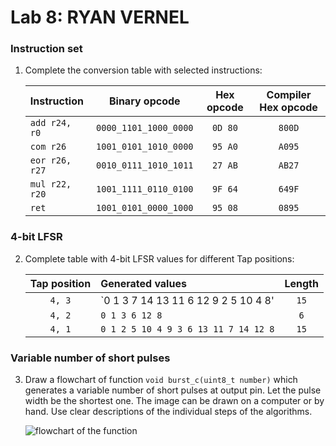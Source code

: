 # Lab 8: RYAN VERNEL

### Instruction set

1. Complete the conversion table with selected instructions:

   | **Instruction** | **Binary opcode** | **Hex opcode** | **Compiler Hex opcode** |
   | :-- | :-: | :-: | :-: |
   | `add r24, r0` | `0000_1101_1000_0000` | `0D 80` | `800D` |
   | `com r26` | `1001_0101_1010_0000` | `95 A0` | `A095` |
   | `eor r26, r27` | `0010_0111_1010_1011` | `27 AB` | `AB27` |
   | `mul r22, r20` | `1001_1111_0110_0100` | `9F 64` | `649F` |
   | `ret` | `1001_0101_0000_1000` | `95 08` | `0895` |

### 4-bit LFSR

2. Complete table with 4-bit LFSR values for different Tap positions:

   | **Tap position** | **Generated values** | **Length** |
   | :-: | :-- | :-: |
   | `4, 3` | `0 1 3 7 14 13 11 6 12 9 2 5 10 4 8' | `15` |
   | `4, 2` | `0 1 3 6 12 8` | `6` |
   | `4, 1` | `0 1 2 5 10 4 9 3 6 13 11 7 14 12 8` | `15` |

### Variable number of short pulses

3. Draw a flowchart of function `void burst_c(uint8_t number)` which generates a variable number of short pulses at output pin. Let the pulse width be the shortest one. The image can be drawn on a computer or by hand. Use clear descriptions of the individual steps of the algorithms.

   ![flowchart of the function]()
